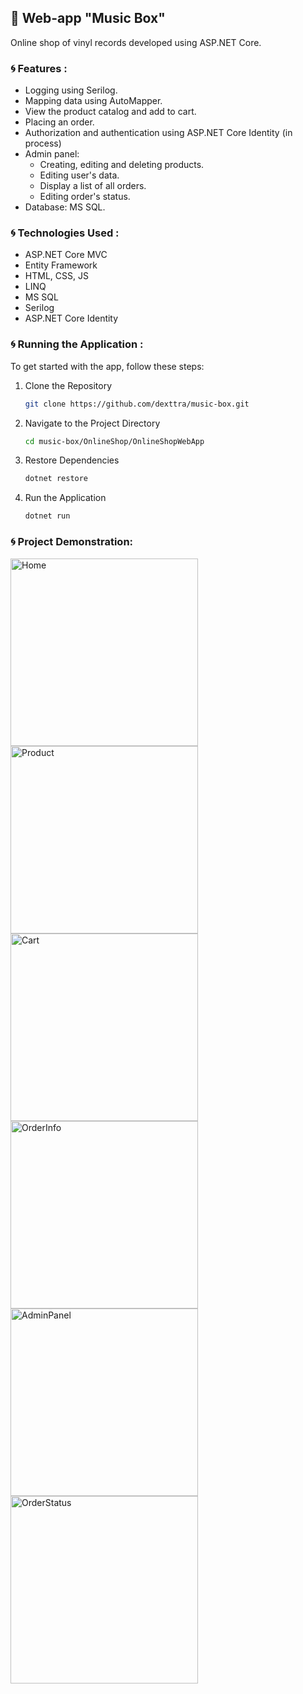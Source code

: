 ## 🎵 Web-app "Music Box" 
Online shop of vinyl records developed using ASP.NET Core.
### 🌀 Features :
- Logging using Serilog.
- Mapping data using AutoMapper.
- View the product catalog and add to cart.
- Placing an order.
- Authorization and authentication using ASP.NET Core Identity (in process)
- Admin panel:  
  - Creating, editing and deleting products.
  - Editing user's data.
  - Display a list of all orders.
  - Editing order's status.
- Database: MS SQL.
### 🌀 Technologies Used :
- ASP.NET Core MVC
- Entity Framework
- HTML, CSS, JS
- LINQ
- MS SQL
- Serilog
- ASP.NET Core Identity
### 🌀 Running the Application :
To get started with the app, follow these steps:
1. Clone the Repository

    ```bash
    git clone https://github.com/dexttra/music-box.git
    ```

2. Navigate to the Project Directory

    ```bash
    cd music-box/OnlineShop/OnlineShopWebApp
    ```

3. Restore Dependencies

    ```bash
    dotnet restore
    ```
    
5. Run the Application

    ```bash
    dotnet run
    ```
### 🌀 Project Demonstration:

<img src="https://github.com/user-attachments/assets/a1335c3a-6ef9-4b51-b106-60533b17ffa3" alt="Home" width="300"/>
<img src="https://github.com/user-attachments/assets/a45d0367-f02b-42b8-956d-0d55da8284c0" alt="Product" width="300"/>
<img src="https://github.com/user-attachments/assets/1033800f-a14d-46ce-be11-224d03ec6846" alt="Cart" width="300"/>
<img src="https://github.com/user-attachments/assets/041b3d14-109d-4346-9d44-21742eeb3111" alt="OrderInfo" width="300"/>
<img src="https://github.com/user-attachments/assets/a0ba013e-7be2-4b9e-aeea-17b33a159e8c" alt="AdminPanel" width="300"/>
<img src="https://github.com/user-attachments/assets/f046e82e-8cf1-4e27-b001-991dc7e920bc" alt="OrderStatus" width="300"/>







